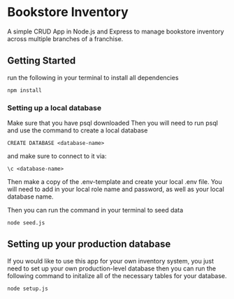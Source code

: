 # Bookstore Inventory
A simple CRUD App in Node.js and Express to manage bookstore inventory across multiple branches of a franchise.


## Getting Started

run the following in your terminal to install all dependencies
```
npm install
```

### Setting up a local database

Make sure that you have psql downloaded
Then you will need to run psql and use the command to create a local database
```
CREATE DATABASE <database-name>
```

and make sure to connect to it via:
```
\c <database-name>
```
Then make a copy of the .env-template and create your local .env file.
You will need to add in your local role name and password, as well as your local database name.

Then you can run the command in your terminal to seed data
```
node seed.js
```
## Setting up your production database

If you would like to use this app for your own inventory system, you just need to set up your own production-level database then you can run the following command to initalize all of the necessary tables for your database.
```
node setup.js
```


